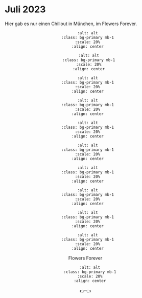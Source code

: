 # Juli 2023

Hier gab es nur einen Chillout in München, im Flowers Forever.

<div align="center">

  ```{image} ./images/7da52c46-f154-4b6e-b918-369f04d849f5.JPG
    :alt: alt
    :class: bg-primary mb-1
    :scale: 20%
    :align: center
  ```


 ```{image} ./images/IMG_0802.jpg
    :alt: alt
    :class: bg-primary mb-1
    :scale: 20%
    :align: center
  ```

  ```{image} ./images/IMG_3587.jpg
    :alt: alt
    :class: bg-primary mb-1
    :scale: 20%
    :align: center
  ```

  ```{image} ./images/IMG_3605.jpg
    :alt: alt
    :class: bg-primary mb-1
    :scale: 20%
    :align: center
  ```

  ```{image} ./images/IMG_3610.jpg
    :alt: alt
    :class: bg-primary mb-1
    :scale: 20%
    :align: center
  ```

  ```{image} ./images/IMG_0910.jpg
    :alt: alt
    :class: bg-primary mb-1
    :scale: 20%
    :align: center
  ```

  ```{image} ./images/IMG_3639.jpg
    :alt: alt
    :class: bg-primary mb-1
    :scale: 20%
    :align: center
  ```

  ```{image} ./images/IMG_3661.jpg
    :alt: alt
    :class: bg-primary mb-1
    :scale: 20%
    :align: center
  ```

  ```{image} ./images/IMG_1013.jpg
    :alt: alt
    :class: bg-primary mb-1
    :scale: 20%
    :align: center
  ```

  ```{image} ./images/IMG_0963.jpg
    :alt: alt
    :class: bg-primary mb-1
    :scale: 20%
    :align: center
  ```

  Flowers Forever
</div>

<div align="center">

```{image} ./images/7da52c46-f154-4b6e-b918-369f04d849f5.JPG
    :alt: alt
    :class: bg-primary mb-1
    :scale: 20%
    :align: center
  ```
👉👈
</div>